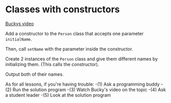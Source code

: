 # Classes with constructors

[Buckys video](https://www.youtube.com/watch?v=_b7odUc7lg0)

Add a constructor to the `Person` class that accepts one parameter `initialName`.

Then, call `setName` with the parameter inside the constructor.

Create 2 instances of the `Person` class and give them different names by initializing them. (This calls the constructor).

Output both of their names.

As for all lessons, if you're having trouble:
-(1) Ask a programming buddy
-(2) Run the solution program
-(3) Watch Bucky's video on the topic
-(4) Ask a student leader
-(5) Look at the solution program